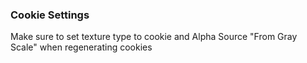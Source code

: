 ### Cookie Settings
Make sure to set texture type to cookie
and Alpha Source "From Gray Scale" 
when regenerating cookies